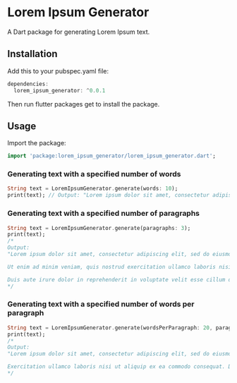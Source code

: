 # Lorem Ipsum Generator

A Dart package for generating Lorem Ipsum text.

## Installation

Add this to your pubspec.yaml file:

```dart
dependencies:
  lorem_ipsum_generator: ^0.0.1
```

Then run flutter packages get to install the package.

## Usage

Import the package:

```dart
import 'package:lorem_ipsum_generator/lorem_ipsum_generator.dart';
```

### Generating text with a specified number of words

```dart
String text = LoremIpsumGenerator.generate(words: 10);
print(text); // Output: "Lorem ipsum dolor sit amet, consectetur adipiscing elit, sed do eiusmod tempor incididunt ut labore et dolore magna aliqua."
```

### Generating text with a specified number of paragraphs

```dart
String text = LoremIpsumGenerator.generate(paragraphs: 3);
print(text);
/*
Output:
"Lorem ipsum dolor sit amet, consectetur adipiscing elit, sed do eiusmod tempor incididunt ut labore et dolore magna aliqua.

Ut enim ad minim veniam, quis nostrud exercitation ullamco laboris nisi ut aliquip ex ea commodo consequat.

Duis aute irure dolor in reprehenderit in voluptate velit esse cillum dolore eu fugiat nulla pariatur."
*/
```

### Generating text with a specified number of words per paragraph

```dart
String text = LoremIpsumGenerator.generate(wordsPerParagraph: 20, paragraphs: 2);
print(text);
/*
Output:
"Lorem ipsum dolor sit amet, consectetur adipiscing elit, sed do eiusmod tempor incididunt ut labore et dolore magna aliqua. Ut enim ad minim veniam, quis nostrud.

Exercitation ullamco laboris nisi ut aliquip ex ea commodo consequat. Duis aute irure dolor in reprehenderit in voluptate velit esse cillum dolore eu fugiat nulla pariatur."
*/
```
